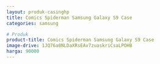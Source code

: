 ```yaml
---
layout: produk-casinghp
title: Comics Spiderman Samsung Galaxy S9 Case
categories: samsung

# Produk
product-title: Comics Spiderman Samsung Galaxy S9 Case
image-drive: 1JQ76a0NLDaXRsEAv7zuaskriCsaLPOHB
harga: 90000
---
```

